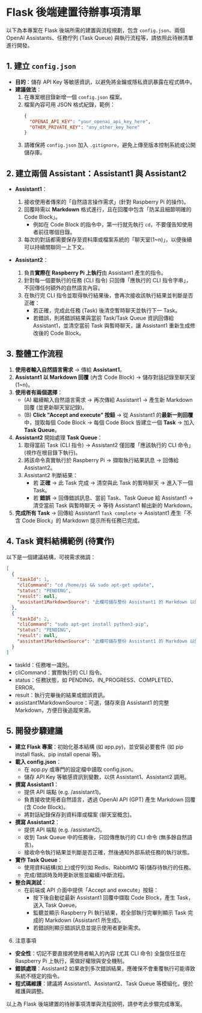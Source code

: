 # Flask 後端建置待辦事項清單

以下為本專案在 Flask 後端所需的建置與流程規劃，包含 `config.json`、兩個 OpenAI Assistants、任務佇列 (Task Queue) 與執行流程等，請依照此待辦清單進行開發。

## 1. 建立 `config.json`
- **目的**：儲存 API Key 等敏感資訊，以避免將金鑰或隱私資訊暴露在程式碼中。
- **建議做法**：
  1. 在專案根目錄新增一個 `config.json` 檔案。
  2. 檔案內容可用 JSON 格式紀錄，範例：
     ```json
     {
       "OPENAI_API_KEY": "your_openai_api_key_here",
       "OTHER_PRIVATE_KEY": "any_other_key_here"
     }
     ```
  3. 請確保將 `config.json` 加入 `.gitignore`，避免上傳至版本控制系統或公開儲存庫。

## 2. 建立兩個 Assistant：Assistant1 與 Assistant2
- **Assistant1**：
  1. 接收使用者傳來的「自然語言操作需求」(針對 Raspberry Pi 的操作)。
  2. 回覆時需以 **Markdown** 格式進行，且在回覆中包含「防呆且細節明確的 Code Block」。
     - 例如在 Code Block 的指令中，第一行就先執行 `cd`，不要僅告知使用者前往哪個目錄。
  3. 每次的對話都需要保存至資料庫或檔案系統的「聊天室(1~n)」，以便後續可以持續關聯同一上下文。

- **Assistant2**：
  1. 負責**實際在 Raspberry Pi 上執行**由 Assistant1 產生的指令。
  2. 針對每一個要執行的任務 (CLI 指令) 只回傳「應執行的 CLI 指令字串」，不回傳任何額外的自然語言內容。
  3. 在執行完 CLI 指令並取得執行結果後，會再次接收該執行結果並判斷是否正確：
     - 若正確，完成此任務 (Task) 後清空暫時聊天並執行下一 Task。
     - 若錯誤，則將錯誤結果與當前 Task/Task Queue 資訊回傳給 Assistant1，並清空當前 Task 與暫時聊天，讓 Assistant1 重新生成修改後的 Code Block。

## 3. 整體工作流程
1. **使用者輸入自然語言需求** → 傳給 **Assistant1**。
2. **Assistant1 以 Markdown 回覆** (內含 Code Block) → 儲存對話記錄至聊天室(1~n)。
3. **使用者有兩個選擇**：
   - (A) 繼續輸入自然語言需求 → 再次傳給 Assistant1 → 產生新 Markdown 回覆 (並更新聊天室記錄)。
   - (B) **Click "Accept and execute" 按鈕** → 從 Assistant1 的**最新一則回覆**中，提取每個 Code Block → 每個 Code Block 皆建立一個 **Task** → 加入 **Task Queue**。
4. **Assistant2** 開始處理 **Task Queue**：
   1. 取得當前 Task (CLI 指令) → Assistant2 僅回覆「應該執行的 CLI 命令」(視作在根目錄下執行)。
   2. 將該命令真實執行於 Raspberry Pi → 擷取執行結果訊息 → 回傳給 Assistant2。
   3. Assistant2 判斷結果：
      - 若 **正確** → 此 Task 完成 → 清空與此 Task 的暫時聊天 → 進入下一個 Task。
      - 若 **錯誤** → 回傳錯誤訊息、當前 Task、Task Queue 給 Assistant1 → 清空當前 Task 與暫時聊天 → 等待 Assistant1 輸出新的 Markdown。
5. **完成所有 Task** → 回傳給 Assistant1 `Task complete` → Assistant1 產生「不含 Code Block」的 Markdown 提示所有任務已完成。

## 4. Task 資料結構範例 (待實作)
以下是一個建議結構，可視需求微調：
```json
[
  {
    "taskId": 1,
    "cliCommand": "cd /home/pi && sudo apt-get update",
    "status": "PENDING",  
    "result": null,
    "assistant1MarkdownSource": "此欄可儲存整份 Assistant1 的 Markdown 以備查"
  },
  {
    "taskId": 2,
    "cliCommand": "sudo apt-get install python3-pip",
    "status": "PENDING",
    "result": null,
    "assistant1MarkdownSource": "此欄可儲存整份 Assistant1 的 Markdown 以備查"
  }
]
```
- taskId：任務唯一識別。  
- cliCommand：實際執行的 CLI 指令。  
- status：任務狀態，如 PENDING、IN_PROGRESS、COMPLETED、ERROR。  
- result：執行完畢後的結果或錯誤資訊。  
- assistant1MarkdownSource：可選，儲存來自 Assistant1 的完整 Markdown，方便日後追蹤來源。

## 5. 開發步驟建議  
- **建立 Flask 專案**：初始化基本結構 (如 app.py)，並安裝必要套件 (如 pip install flask、pip install openai 等)。  
- **載入 config.json**：  
  - 在 app.py 或專門的設定檔中讀取 config.json。  
  - 儲存 API Key 等敏感資訊到變數，以供 Assistant1、Assistant2 調用。  
- **撰寫 Assistant1**：  
  - 提供 API 端點 (e.g. /assistant1)。  
  - 負責接收使用者自然語言，透過 OpenAI API (GPT) 產生 Markdown 回覆 (含 Code Block)。  
  - 將對話紀錄保存到資料庫或檔案 (聊天室概念)。  
- **撰寫 Assistant2**：  
  - 提供 API 端點 (e.g. /assistant2)。  
  - 收到 Task Queue 中的任務後，只回傳應執行的 CLI 命令 (無多餘自然語言)。  
  - 接收命令執行結果並判斷是否正確，然後通知外部系統任務的執行狀態。  
- **實作 Task Queue**：  
  - 使用資料結構(如上)或佇列(如 Redis、RabbitMQ 等)儲存待執行的任務。  
  - 完成/錯誤時及時更新狀態並繼續/中斷流程。  
- **整合與測試**：  
  - 在前端或 API 介面中提供「Accept and execute」按鈕：  
    - 按下後自動從最新 Assistant1 回覆中擷取 Code Block，產生 Task，送入 Task Queue。  
    - 監聽並顯示 Raspberry Pi 執行結果，若全部執行完畢則顯示 Task 完成的 Markdown (Assistant1 所生成)。  
    - 若錯誤則顯示錯誤訊息並提示使用者更新需求。

6. 注意事項  
- **安全性**：切記不要直接將使用者輸入的內容 (尤其 CLI 命令) 全盤信任並在 Raspberry Pi 上執行，需做好權限與安全機制。  
- **錯誤處理**：Assistant2 如果收到多次錯誤結果，應確保不會重覆執行可能導致系統不穩定的指令。  
- **程式碼維護**：建議將 Assistant1、Assistant2、Task Queue 等模組化，便於維護與調整。  

以上為 Flask 後端建置的待辦事項清單與流程說明，請參考此步驟完成專案。